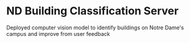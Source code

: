 # ND Building Classification Server

Deployed computer vision model to identify buildings on Notre Dame's campus and improve from user feedback